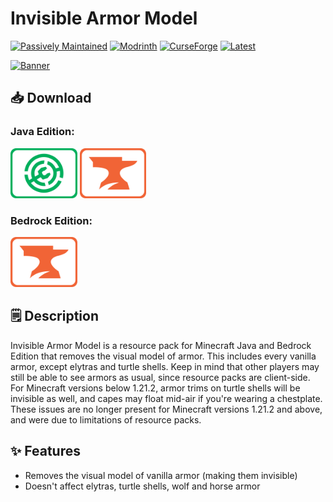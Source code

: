 # Invisible Armor Model
[![Passively Maintained](https://img.shields.io/badge/status-passively_maintained-yellowgreen?style=for-the-badge)](https://github.com/fixyldev/fixyldev/blob/main/STATUS.md#passively-maintained)
[![Modrinth](https://img.shields.io/modrinth/dt/yd1iJerO?style=for-the-badge&logo=modrinth&labelColor=gray&color=00af5c&label)](https://modrinth.com/resourcepack/invisible-armor-model)
[![CurseForge](https://img.shields.io/curseforge/dt/546854?style=for-the-badge&logo=curseforge&labelColor=gray&color=f16436&label)](https://curseforge.com/minecraft/texture-packs/invisible-armor-model)
[![Latest](https://img.shields.io/modrinth/game-versions/yd1iJerO?style=for-the-badge&label=latest)](https://modrinth.com/resourcepack/invisible-armor-model/versions)

[![Banner](images/banner.webp)](https://modrinth.com/resourcepack/invisible-armor-model)

## 📥 Download
### Java Edition:
[<img src="https://github.com/fixyldev/fixyldev/blob/main/download/modrinth.svg" height="80">](https://modrinth.com/resourcepack/invisible-armor-model)
[<img src="https://github.com/fixyldev/fixyldev/blob/main/download/curseforge.svg" height="80">](https://curseforge.com/minecraft/texture-packs/invisible-armor-model)
### Bedrock Edition:
[<img src="https://github.com/fixyldev/fixyldev/blob/main/download/curseforge.svg" height="80">](https://curseforge.com/minecraft-bedrock/addons/invisible-armor-model)

## 🗒️ Description
Invisible Armor Model is a resource pack for Minecraft Java and Bedrock Edition that removes the visual model of armor. This includes every vanilla armor, except elytras and turtle shells. Keep in mind that other players may still be able to see armors as usual, since resource packs are client-side. For Minecraft versions below 1.21.2, armor trims on turtle shells will be invisible as well, and capes may float mid-air if you're wearing a chestplate. These issues are no longer present for Minecraft versions 1.21.2 and above, and were due to limitations of resource packs.

## ✨ Features
- Removes the visual model of vanilla armor (making them invisible)
- Doesn't affect elytras, turtle shells, wolf and horse armor
